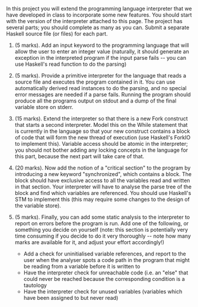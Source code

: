 

In this project you will extend the programming language interpreter that we have developed in class to incorporate some new features. You should start with the version of the interpreter attached to this page.
The project has several parts; you should complete as many as you can. Submit a separate Haskell source file (or files) for each part.

1. (5 marks). Add an input keyword to the programming language that will allow the user to enter an integer value (naturally, it should generate an exception in the interpreted program if the input parse fails -- you can use Haskell's read function to do the parsing)

2. (5 marks). Provide a primitive interpreter for the language that reads a source file and executes the program contained in it. You can use automatically derived read instances to do the parsing, and no special error messages are needed if a parse fails. Running the program should produce all the programs output on stdout and a dump of the final variable store on stderr.

3. (15 marks). Extend the interpreter so that there is a new Fork construct that starts a second interpreter. Model this on the While statement that is currently in the language so that your new construct contains a block of code that will form the new thread of execution (use Haskell's ForkIO to implement this). Variable access should be atomic in the interpreter; you should not bother adding any locking concepts in the language for this part, because the next part will take care of that.

4. (20 marks). Now add the notion of a "critical section" to the program by introducing a new keyword "synchronized", which contains a block. The block should have exclusive access to all the variables read and written in that section. Your interpreter will have to analyse the parse tree of the block and find which variables are referenced. You should use Haskell's STM to implement this (this may require some changes to the design of the variable store).

5. (5 marks). Finally, you can add some static analysis to the interpreter to report on errors before the program is run. Add one of the following, or something you decide on yourself (note: this section is potentially very time consuming if you decide to do it very thoroughly -- note how many marks are available for it, and adjust your effort accordingly!)
    - Add a check for uninitialised variable references, and report to the user when the analyser spots a code path in the program that might be reading from a variable before it is written to
    - Have the interpreter check for unreachable code (i.e. an "else" that could never be reached because the corresponding condition is a tautology
    - Have the interpreter check for unused variables (variables which have been assigned to but never read)
